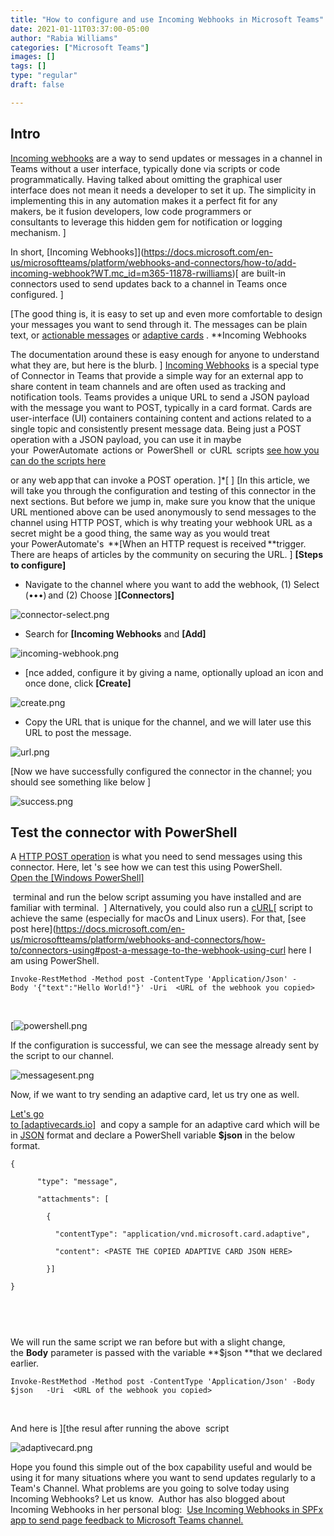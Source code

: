 ```yaml
---
title: "How to configure and use Incoming Webhooks in Microsoft Teams"
date: 2021-01-11T03:37:00-05:00
author: "Rabia Williams"
categories: ["Microsoft Teams"]
images: []
tags: []
type: "regular"
draft: false

---
```


## Intro

[Incoming
webhooks](https://docs.microsoft.com/en-us/microsoftteams/platform/webhooks-and-connectors/how-to/add-incoming-webhook?WT.mc_id=m365-12509-rwilliams) are a way
to send updates or messages in a channel in Teams
without a user interface,
typically done via scripts or code
programmatically. Having talked about omitting the
graphical user interface does not mean it needs a
developer to set it up. The simplicity in
implementing this in any automation makes it a perfect fit for any
makers, be it
fusion developers, low code
programmers or
consultants to leverage this
hidden gem for notification or logging
mechanism. ]

In short, [Incoming
Webhooks]](https://docs.microsoft.com/en-us/microsoftteams/platform/webhooks-and-connectors/how-to/add-incoming-webhook?WT.mc_id=m365-11878-rwilliams)[ are
built-in connectors used to send updates back to a channel in Teams once
configured. ]

[The good thing is, it is easy to set up and even
more comfortable to design your
messages you want to send through it. The messages can be plain text, or
[actionable
messages](https://docs.microsoft.com/en-us/outlook/actionable-messages/?WT.mc_id=m365-11878-rwilliams)
or [adaptive
cards](https://docs.microsoft.com/en-us/adaptive-cards/authoring-cards/getting-started?WT.mc_id=m365-11878-rwilliams) .
**Incoming
Webhooks

The documentation around
these is easy enough for anyone to
understand what they are, but here
is
the blurb. ]
[Incoming
Webhooks](https://docs.microsoft.com/en-us/microsoftteams/platform/webhooks-and-connectors/how-to/add-incoming-webhook?WT.mc_id=m365-12509-rwilliams) 
is a special type of Connector in
Teams
that provide a
simple way for an external app to share content in
team channels and are often used as tracking and notification tools.
Teams provides a
unique URL to send
a JSON payload with the
message you want
to POST, typically in a card
format. Cards are user-interface (UI)
containers containing content and
actions related to a single topic and consistently present message
data. Being
just a POST operation with a JSON payload, you can use it
in maybe
your  PowerAutomate 
actions or  PowerShell  or  cURL 
scripts [see how you can do the scripts
here](https://docs.microsoft.com/en-us/microsoftteams/platform/webhooks-and-connectors/how-to/connectors-using?WT.mc_id=m365-11878-rwilliams)

or any web app that can invoke a POST
operation. ]*[ ]
[In this article, we will take you
through the configuration and
testing of this connector in the next
sections. But before we jump in,
make sure you know that the unique URL mentioned above can be used
anonymously to send messages to
the channel
using HTTP POST, which
is why treating your webhook URL as a secret might be a good
thing, the same way as you would
treat
your PowerAutomate's  **[When
an HTTP request is received **trigger. There
are heaps of articles by the
community on securing
the URL. ]
**[Steps to
configure]**

-   Navigate to the channel where you want to add the
    webhook,
    (1) Select
    (•••) and (2)
    Choose ]**[Connectors]**

![connector-select.png](/t5/image/serverpage/image-id/245528i9ABCC52E850A19F8/image-size/large?v=v2&px=999 "connector-select.png")


-  Search
    for **[Incoming
    Webhooks** and **[Add]**



![incoming-webhook.png](/t5/image/serverpage/image-id/245529i114227EC8DE0530B/image-size/large?v=v2&px=999 "incoming-webhook.png")
-   [nce added, configure it by giving a name, optionally upload an
    icon and once
    done, click **[Create]**



![create.png](/t5/image/serverpage/image-id/245530iEE5FFF3AB68A08EA/image-size/large?v=v2&px=999 "create.png")
-   Copy the URL that is unique for the channel, and
    we will later use this URL to post the
    message. 


![url.png](/t5/image/serverpage/image-id/245531i7CBE8E1B95368F5B/image-size/large?v=v2&px=999 "url.png")
 

[Now we have successfully configured the connector in the
channel; you should see something
like
below ]



![success.png](/t5/image/serverpage/image-id/245532iC044F32AD6B4D95D/image-size/large?v=v2&px=999 "success.png")
 

## Test the connector with PowerShell

A [HTTP POST
operation](https://en.wikipedia.org/wiki/POST_(HTTP)) is
what you need to send messages using this connector. Here, let 's see
how we can test this using
PowerShell.
[Open the [Windows PowerShell]](https://docs.microsoft.com/en-us/powershell/scripting/windows-powershell/starting-windows-powershell?view=powershell-7.1)

 terminal and
run the below script assuming you
have installed and are familiar
with terminal.  ]
Alternatively, you could also
run a [cURL](https://documentation.matillion.com/docs/2326784)[ script to
achieve the same (especially
for macOs and Linux
users). For
that, [see post
here](https://docs.microsoft.com/en-us/microsoftteams/platform/webhooks-and-connectors/how-to/connectors-using#post-a-message-to-the-webhook-using-curl
here I am using
PowerShell.
 

``` {.lia-code-sample .language-powershell}
Invoke-RestMethod -Method post -ContentType 'Application/Json' -Body '{"text":"Hello World!"}' -Uri  <URL of the webhook you copied> 
```
 

[![powershell.png](/t5/image/serverpage/image-id/245547iFFAD628A8E679AE3/image-size/large?v=v2&px=999 "powershell.png")

If the
configuration is successful, we
can see the message already sent by the script to our
channel.

![messagesent.png](/t5/image/serverpage/image-id/245534i337DCF38950BB06A/image-size/large?v=v2&px=999 "messagesent.png")


Now, if we want to try sending an
adaptive card, let us try one as
well.

[Let's go                                      
to [adaptivecards.io]](https://adaptivecards.io/samples/)  and
copy a sample for an adaptive card which will be in
[JSON](https://techcommunity.microsoft.com/t5/microsoft-365-pnp-blog/introduction-to-json/ba-p/2049369?WT.mc_id=m365-0000-rwilliams)
format and declare
a PowerShell
variable **$json** in the below
format.
 

``` {.lia-code-sample .language-json}
{ 

      "type": "message", 

      "attachments": [ 

        { 

          "contentType": "application/vnd.microsoft.card.adaptive", 

          "content": <PASTE THE COPIED ADAPTIVE CARD JSON HERE> 

        }] 

} 

 
```
 

We will run the same script we ran before but with a slight change, 
the **Body** parameter
is passed with the
variable **\$json **that we
declared earlier.
 

``` {.lia-code-sample .language-powershell}
Invoke-RestMethod -Method post -ContentType 'Application/Json' -Body $json   -Uri  <URL of the webhook you copied> 
```
 

And here is ][the
resul after running
the above  script

![adaptivecard.png](/t5/image/serverpage/image-id/245537i211D948AAFA15C7C/image-size/large?v=v2&px=999 "adaptivecard.png")

Hope you found this simple out of
the box capability useful and
would be using it for many situations where you want to send updates
regularly to a Team's
Channel.
What problems are you going to solve today using Incoming Webhooks? Let
us know. 
Author has also blogged about Incoming Webhooks in her personal
blog:  [Use Incoming Webhooks in SPFx app to send page feedback to
Microsoft Teams
channel.](https://rabiawilliams.com/teams/spfx-teams-incoming-webhooks/)
